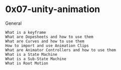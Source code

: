 # 0x07-unity-animation  

General

    What is a keyframe
    What are Dopesheets and how to use them
    What are Curves and how to use them
    How to import and use Animation Clips
    What are Animator Controllers and how to use them
    What is a State Machine
    What is a Sub-State Machine
    What is Root Motion

